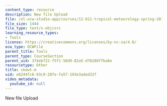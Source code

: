 ```yaml
---
content_type: resource
description: New file Upload
file: /ol-ocw-studio-app/courses/12-811-tropical-meteorology-spring-2011/e6244fc693c928fefa57193e3aded32f_skewt.m
file_size: 1444
file_type: text/x-objcsrc
learning_resource_types:
- Tools
license: https://creativecommons.org/licenses/by-nc-sa/4.0/
ocw_type: OCWFile
parent_title: Tools
parent_type: CourseSection
parent_uid: 374ebf22-f5f1-50d9-82a5-d78288ffba8e
resourcetype: Other
title: skewt.m
uid: e6244fc6-93c9-28fe-fa57-193e3aded32f
video_metadata:
  youtube_id: null
---
```

New file Upload